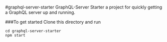 #graphql-server-starter
GraphQL-Server Starter a project for quickly getting a GraphQL server up and running.

###To get started
Clone this directory and run
```
cd graphql-server-starter
npm start
```